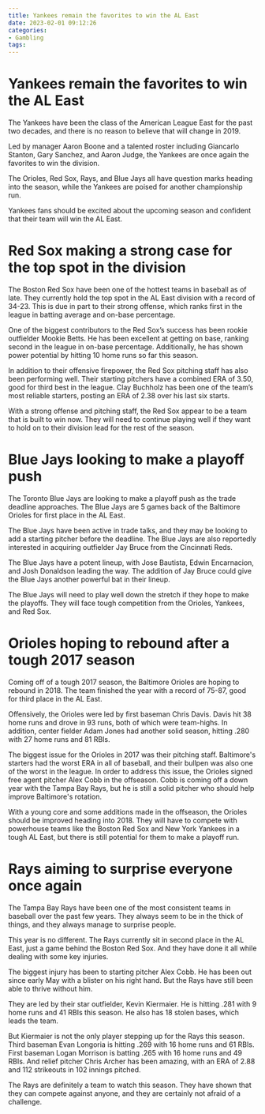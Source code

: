 ```yaml
---
title: Yankees remain the favorites to win the AL East
date: 2023-02-01 09:12:26
categories:
- Gambling
tags:
---
```



#  Yankees remain the favorites to win the AL East

The Yankees have been the class of the American League East for the past two decades, and there is no reason to believe that will change in 2019.

Led by manager Aaron Boone and a talented roster including Giancarlo Stanton, Gary Sanchez, and Aaron Judge, the Yankees are once again the favorites to win the division.

The Orioles, Red Sox, Rays, and Blue Jays all have question marks heading into the season, while the Yankees are poised for another championship run.

Yankees fans should be excited about the upcoming season and confident that their team will win the AL East.

#  Red Sox making a strong case for the top spot in the division

The Boston Red Sox have been one of the hottest teams in baseball as of late. They currently hold the top spot in the AL East division with a record of 34-23. This is due in part to their strong offense, which ranks first in the league in batting average and on-base percentage.

One of the biggest contributors to the Red Sox’s success has been rookie outfielder Mookie Betts. He has been excellent at getting on base, ranking second in the league in on-base percentage. Additionally, he has shown power potential by hitting 10 home runs so far this season.

In addition to their offensive firepower, the Red Sox pitching staff has also been performing well. Their starting pitchers have a combined ERA of 3.50, good for third best in the league. Clay Buchholz has been one of the team’s most reliable starters, posting an ERA of 2.38 over his last six starts.

With a strong offense and pitching staff, the Red Sox appear to be a team that is built to win now. They will need to continue playing well if they want to hold on to their division lead for the rest of the season.

#  Blue Jays looking to make a playoff push

The Toronto Blue Jays are looking to make a playoff push as the trade deadline approaches. The Blue Jays are 5 games back of the Baltimore Orioles for first place in the AL East.

The Blue Jays have been active in trade talks, and they may be looking to add a starting pitcher before the deadline. The Blue Jays are also reportedly interested in acquiring outfielder Jay Bruce from the Cincinnati Reds.

The Blue Jays have a potent lineup, with Jose Bautista, Edwin Encarnacion, and Josh Donaldson leading the way. The addition of Jay Bruce could give the Blue Jays another powerful bat in their lineup.

The Blue Jays will need to play well down the stretch if they hope to make the playoffs. They will face tough competition from the Orioles, Yankees, and Red Sox.

#  Orioles hoping to rebound after a tough 2017 season

Coming off of a tough 2017 season, the Baltimore Orioles are hoping to rebound in 2018. The team finished the year with a record of 75-87, good for third place in the AL East.

Offensively, the Orioles were led by first baseman Chris Davis. Davis hit 38 home runs and drove in 93 runs, both of which were team-highs. In addition, center fielder Adam Jones had another solid season, hitting .280 with 27 home runs and 81 RBIs.

The biggest issue for the Orioles in 2017 was their pitching staff. Baltimore's starters had the worst ERA in all of baseball, and their bullpen was also one of the worst in the league. In order to address this issue, the Orioles signed free agent pitcher Alex Cobb in the offseason. Cobb is coming off a down year with the Tampa Bay Rays, but he is still a solid pitcher who should help improve Baltimore's rotation.

With a young core and some additions made in the offseason, the Orioles should be improved heading into 2018. They will have to compete with powerhouse teams like the Boston Red Sox and New York Yankees in a tough AL East, but there is still potential for them to make a playoff run.

#  Rays aiming to surprise everyone once again

The Tampa Bay Rays have been one of the most consistent teams in baseball over the past few years. They always seem to be in the thick of things, and they always manage to surprise people.

This year is no different. The Rays currently sit in second place in the AL East, just a game behind the Boston Red Sox. And they have done it all while dealing with some key injuries.

The biggest injury has been to starting pitcher Alex Cobb. He has been out since early May with a blister on his right hand. But the Rays have still been able to thrive without him.

They are led by their star outfielder, Kevin Kiermaier. He is hitting .281 with 9 home runs and 41 RBIs this season. He also has 18 stolen bases, which leads the team.

But Kiermaier is not the only player stepping up for the Rays this season. Third baseman Evan Longoria is hitting .269 with 16 home runs and 61 RBIs. First baseman Logan Morrison is batting .265 with 16 home runs and 49 RBIs. And relief pitcher Chris Archer has been amazing, with an ERA of 2.88 and 112 strikeouts in 102 innings pitched.

The Rays are definitely a team to watch this season. They have shown that they can compete against anyone, and they are certainly not afraid of a challenge.